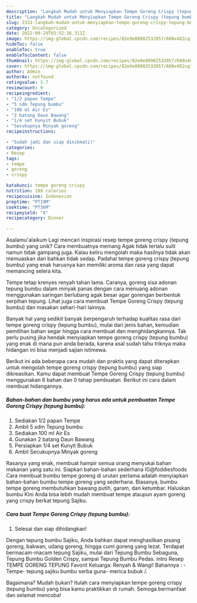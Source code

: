 ```yaml
---
description: "Langkah Mudah untuk Menyiapkan Tempe Goreng Crispy (tepung bumbu){ yang Enak"
title: "Langkah Mudah untuk Menyiapkan Tempe Goreng Crispy (tepung bumbu){ yang Enak"
slug: 2331-langkah-mudah-untuk-menyiapkan-tempe-goreng-crispy-tepung-bumbu-yang-enak
category: Uncategorized
date: 2022-09-29T03:52:26.311Z
image: https://img-global.cpcdn.com/recipes/82e9e88902532057/680x482cq70/tempe-goreng-crispy-tepung-bumbu-foto-resep-utama.jpg
hideToc: false
enableToc: true
enableTocContent: false
thumbnail: https://img-global.cpcdn.com/recipes/82e9e88902532057/680x482cq70/tempe-goreng-crispy-tepung-bumbu-foto-resep-utama.jpg
cover: https://img-global.cpcdn.com/recipes/82e9e88902532057/680x482cq70/tempe-goreng-crispy-tepung-bumbu-foto-resep-utama.jpg
author: Admin
authorAv: notfound
ratingvalue: 3.7
reviewcount: 9
recipeingredient:
- "1/2 papan Tempe"
- "5 sdm Tepung bumbu"
- "100 ml Air Es"
- "2 batang Daun Bawang"
- "1/4 set Kunyit Bubuk"
- "Secukupnya Minyak goreng"
recipeinstructions:

- "Sudah jadi dan siap dinikmati!"
categories:
- Resep
tags:
- tempe
- goreng
- crispy

katakunci: tempe goreng crispy 
nutrition: 189 calories
recipecuisine: Indonesian
preptime: "PT19M"
cooktime: "PT36M"
recipeyield: "4"
recipecategory: Dinner

---
```



Asalamu'alaikum Lagi mencari inspirasi resep tempe goreng crispy (tepung bumbu) yang unik? Cara membuatnya memang Agak tidak terlalu sulit namun tidak gampang juga. Kalau keliru mengolah maka hasilnya tidak akan memuaskan dan bahkan tidak sedap. Padahal tempe goreng crispy (tepung bumbu) yang enak harusnya kan memiliki aroma dan rasa yang dapat memancing selera kita.


Tempe tetap krenyes renyah tahan lama. Caranya, goreng sisa adonan tepung bumbu dalam minyak panas dengan cara menuang adonan menggunakan saringan berlubang agak besar agar gorengan berbentuk serpihan tepung. Lihat juga cara membuat Tempe Goreng Crispy (tepung bumbu) dan masakan sehari-hari lainnya.

Banyak hal yang sedikit banyak berpengaruh terhadap kualitas rasa dari tempe goreng crispy (tepung bumbu), mulai dari jenis bahan, kemudian pemilihan bahan segar hingga cara membuat dan menghidangkannya. Tak perlu pusing jika hendak menyiapkan tempe goreng crispy (tepung bumbu) yang enak di mana pun anda berada, karena asal sudah tahu triknya maka hidangan ini bisa menjadi sajian istimewa.


Berikut ini ada beberapa cara mudah dan praktis yang dapat diterapkan untuk mengolah tempe goreng crispy (tepung bumbu) yang siap dikreasikan. Kamu dapat membuat Tempe Goreng Crispy (tepung bumbu) menggunakan 6 bahan dan 0 tahap pembuatan. Berikut ini cara dalam membuat hidangannya.

<!--inarticleads1-->

##### Bahan-bahan dan bumbu yang harus ada untuk pembuatan Tempe Goreng Crispy (tepung bumbu):

1. Sediakan 1/2 papan Tempe
1. Ambil 5 sdm Tepung bumbu
1. Sediakan 100 ml Air Es
1. Gunakan 2 batang Daun Bawang
1. Persiapkan 1/4 set Kunyit Bubuk
1. Ambil Secukupnya Minyak goreng


Rasanya yang enak, membuat hampir semua orang menyukai bahan makanan yang satu ini. Siapkan bahan-bahan sederhana IG@foddiesfoods Cara membuat bumbu tempe goreng di urutan pertama adalah menyiapkan bahan-bahan bumbu tempe goreng yang sederhana. Biasanya, bumbu tempe goreng membutuhkan bawang putih, garam, dan ketumbar. Haluskan bumbu Kini Anda bisa lebih mudah membuat tempe ataupun ayam goreng yang crispy berkat tepung Sajiku. 

<!--inarticleads2-->

##### Cara buat Tempe Goreng Crispy (tepung bumbu):


1. Selesai dan siap dihidangkan!

Dengan tepung bumbu Sajiku, Anda bahkan dapat menghasilkan pisang goreng, bakwan, udang goreng, hingga cumi goreng yang lezat. Terdapat bermacam-macam tepung Sajiku, mulai dari Tepung Bumbu Sebaguna, Tepung Bumbu Golden Crispy, sampai Tepung Bumbu Pedas. intro Resep TEMPE GORENG TEPUNG Favorit Keluarga: Renyah &amp; Wangi! Bahannya : - Tempe- tepung sajiku bumbu serba guna- merica bubuk /. 

Bagaimana? Mudah bukan? Itulah cara menyiapkan tempe goreng crispy (tepung bumbu) yang bisa kamu praktikkan di rumah. Semoga bermanfaat dan selamat mencoba!
